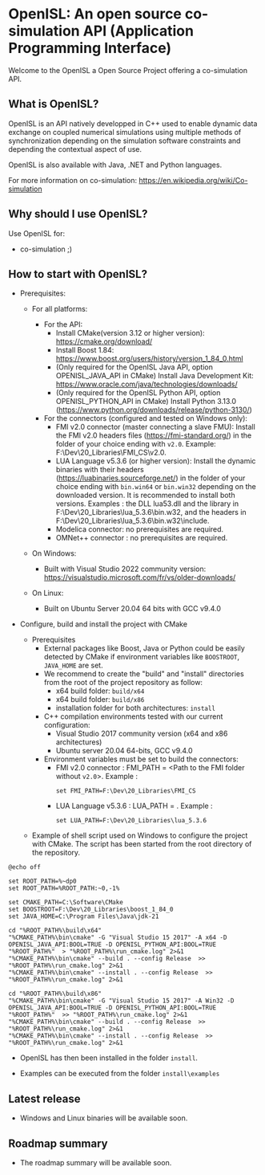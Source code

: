 # OpenISL: An open source co-simulation API (Application Programming Interface)
Welcome to the OpenISL a Open Source Project offering a co-simulation API.

## What is OpenISL?
OpenISL is an API natively developped in C++ used to enable dynamic data exchange on coupled numerical simulations using multiple methods of synchronization depending on the simulation software constraints and depending the contextual aspect of use.

OpenISL is also available with Java, .NET and Python languages.

For more information on co-simulation: https://en.wikipedia.org/wiki/Co-simulation

## Why should I use OpenISL?
Use OpenISL for:
* co-simulation ;)

## How to start with OpenISL?
* Prerequisites:
    * For all platforms:
		* For the API:
			* Install CMake(version 3.12 or higher version): https://cmake.org/download/
			* Install Boost 1.84: https://www.boost.org/users/history/version_1_84_0.html
			* (Only required for the OpenISL Java API, option OPENISL_JAVA_API in CMake) Install Java Development Kit: https://www.oracle.com/java/technologies/downloads/
			* (Only required for the OpenISL Python API, option OPENISL_PYTHON_API in CMake) Install Python 3.13.0 (https://www.python.org/downloads/release/python-3130/)
		* For the connectors (configured and tested on Windows only):
			* FMI v2.0 connector (master connecting a slave FMU): Install the FMI v2.0 headers files (https://fmi-standard.org/) in the folder of your choice ending with `v2.0`. Example: F:\Dev\20_Libraries\FMI_CS\v2.0.
			* LUA Language v5.3.6 (or higher version): Install the dynamic binaries with their headers (https://luabinaries.sourceforge.net/) in the folder of your choice ending with `bin.win64` or `bin.win32` depending on the downloaded version. It is recommended to install both versions. Examples : the DLL lua53.dll and the library in F:\Dev\20_Libraries\lua_5.3.6\bin.w32, and the headers in F:\Dev\20_Libraries\lua_5.3.6\bin.w32\include.
			* Modelica connector: no prerequisites are required.
			* OMNet++ connector : no prerequisites are required.
			
    * On Windows:
        * Built with Visual Studio 2022 community version: https://visualstudio.microsoft.com/fr/vs/older-downloads/
    * On Linux:
        * Built on Ubuntu Server 20.04 64 bits with GCC v9.4.0

* Configure, build and install the project with CMake
    * Prerequisites
        * External packages like Boost, Java or Python could be easily detected by CMake if environment variables like `BOOSTROOT`, `JAVA_HOME` are set.
        * We recommend to create the "build" and "install" directories from the root of the project repository as follow:
            * x64 build folder: `build/x64`
            * x64 build folder: `build/x86`
            * installation folder for both architectures: `install`
        * C++ compilation environments tested with our current configuration:
            * Visual Studio 2017 community version (x64 and x86 architectures)
            * Ubuntu server 20.04 64-bits, GCC v9.4.0
		* Environment variables must be set to build the connectors:
			* FMI v2.0 connector : FMI_PATH = <Path to the FMI folder without `v2.0`>. Example :
				```shell
				set FMI_PATH=F:\Dev\20_Libraries\FMI_CS
				````
			* LUA Language v5.3.6 : LUA_PATH = <Path the root folder of the LUA installation>. Example :
				```shell
				set LUA_PATH=F:\Dev\20_Libraries\lua_5.3.6
				````
    * Example of shell script used on Windows to configure the project with CMake. The script has been started from the root directory of the repository.

```shell
@echo off

set ROOT_PATH=%~dp0
set ROOT_PATH=%ROOT_PATH:~0,-1%

set CMAKE_PATH=C:\Software\CMake
set BOOSTROOT=F:\Dev\20_Libraries\boost_1_84_0
set JAVA_HOME=C:\Program Files\Java\jdk-21

cd "%ROOT_PATH%\build\x64"
"%CMAKE_PATH%\bin\cmake" -G "Visual Studio 15 2017" -A x64 -D OPENISL_JAVA_API:BOOL=TRUE -D OPENISL_PYTHON_API:BOOL=TRUE "%ROOT_PATH%"  > "%ROOT_PATH%\run_cmake.log" 2>&1
"%CMAKE_PATH%\bin\cmake" --build . --config Release  >> "%ROOT_PATH%\run_cmake.log" 2>&1
"%CMAKE_PATH%\bin\cmake" --install . --config Release  >> "%ROOT_PATH%\run_cmake.log" 2>&1

cd "%ROOT_PATH%\build\x86"
"%CMAKE_PATH%\bin\cmake" -G "Visual Studio 15 2017" -A Win32 -D OPENISL_JAVA_API:BOOL=TRUE -D OPENISL_PYTHON_API:BOOL=TRUE "%ROOT_PATH%"  >> "%ROOT_PATH%\run_cmake.log" 2>&1
"%CMAKE_PATH%\bin\cmake" --build . --config Release  >> "%ROOT_PATH%\run_cmake.log" 2>&1
"%CMAKE_PATH%\bin\cmake" --install . --config Release  >> "%ROOT_PATH%\run_cmake.log" 2>&1
```

* OpenISL has then been installed in the folder `install`.

* Examples can be executed from the folder `install\examples`

## Latest release
* Windows and Linux binaries will be available soon.

## Roadmap summary
* The roadmap summary will be available soon.
